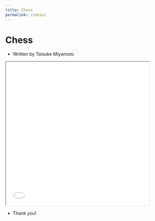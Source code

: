 ```yaml
---
title: Chess
permalink: /chess/
---
```


# Chess
* Written by Taisuke Miyamoto

<iframe src="/chess.html" width="450px" height="450px">
</iframe>

* Thank you!